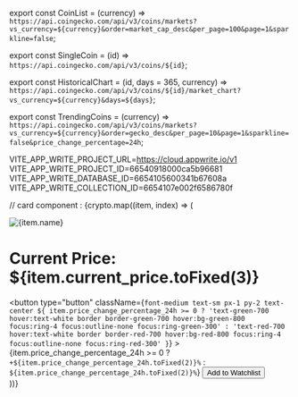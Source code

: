 export const CoinList = (currency) =>
  `https://api.coingecko.com/api/v3/coins/markets?vs_currency=${currency}&order=market_cap_desc&per_page=100&page=1&sparkline=false`;

export const SingleCoin = (id) =>
  `https://api.coingecko.com/api/v3/coins/${id}`;

export const HistoricalChart = (id, days = 365, currency) =>
  `https://api.coingecko.com/api/v3/coins/${id}/market_chart?vs_currency=${currency}&days=${days}`;

export const TrendingCoins = (currency) =>
  `https://api.coingecko.com/api/v3/coins/markets?vs_currency=${currency}&order=gecko_desc&per_page=10&page=1&sparkline=false&price_change_percentage=24h`;


VITE_APP_WRITE_PROJECT_URL=https://cloud.appwrite.io/v1
VITE_APP_WRITE_PROJECT_ID=66540918000ca5b96681
VITE_APP_WRITE_DATABASE_ID=6654105600341b67608a
VITE_APP_WRITE_COLLECTION_ID=6654107e002f6586780f



// card component : 
{crypto.map((item, index) => (
            <div key={index} className="px-2">
              <div className="border border-[#68007a] relative h-[400px] w-[300px] rounded-md">
                <img
                  src={item.image}
                  alt={item.name}
                  className="z-0 h-3/4 w-full max-w-xs rounded-md object-contain"
                />
                <div className="absolute inset-0 bg-gradient-to-t from-gray-900 to-transparent"></div>
                <div className="absolute bottom-4 left-4 text-left">
                  <div className="flex items-center">
                    <h1 className="text-sm text-[#68007a] bg-gradient-to-r from-[#68007a] via-[#70217e] to-[#68007a] bg-clip-text font-extrabold text-transparent text-center select-auto">
                      Current Price: ${item.current_price.toFixed(3)}
                    </h1>
                  </div>
                  <div className="space-x-2 mt-2">
                    <button
                      type="button"
                      className={`font-medium text-sm px-1 py-2 text-center ${
                        item.price_change_percentage_24h >= 0
                          ? 'text-green-700 hover:text-white border border-green-700 hover:bg-green-800 focus:ring-4 focus:outline-none focus:ring-green-300'
                          : 'text-red-700 hover:text-white border border-red-700 hover:bg-red-800 focus:ring-4 focus:outline-none focus:ring-red-300'
                      }`}
                    >
                      {item.price_change_percentage_24h >= 0 
                        ? `+${item.price_change_percentage_24h.toFixed(2)}%` 
                        : `${item.price_change_percentage_24h.toFixed(2)}%`}
                    </button>
                    <button className="p-2 inline-flex cursor-pointer items-center text-sm hover:text-[#68007a] font-semibold text-[#68007a] border border-[#68007a]">
                      Add to Watchlist
                    </button>
                  </div>
                </div>
              </div>
            </div>
          ))}